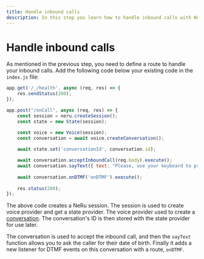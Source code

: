```yaml
---
title: Handle inbound calls
description: In this step you learn how to handle inbound calls with NeRu.
---
```


# Handle inbound calls

As mentioned in the previous step, you need to define a route to handle your inbound calls. Add the following code below your existing code in the `index.js` file:

```javascript
app.get('/_/health', async (req, res) => {
    res.sendStatus(200);
});

app.post("/onCall", async (req, res) => {
    const session = neru.createSession();
    const state = new State(session);

    const voice = new Voice(session);
    const conversation = await voice.createConversation();
  
    await state.set('conversationId', conversation.id);

    await conversation.acceptInboundCall(req.body).execute();
    await conversation.sayText({ text: "Please, use your keyboard to provide your date of birth" }).execute();
  
    await conversation.onDTMF('onDTMF').execute();
  
    res.status(200);
});
```

The above code creates a NeRu session. The session is used to create voice provider and get a state provider. The voice provider used to create a [conversation](/conversation/concepts/conversation). The conversation's ID is then stored with the state provider for use later.

The conversation is used to accept the inbound call, and then the `sayText` function allows you to ask the caller for their date of birth. Finally it adds a new listener for DTMF events on this conversation with a route, `onDTMF`. 